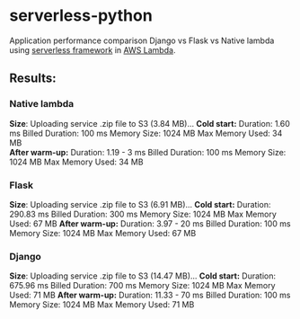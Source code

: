 # serverless-python
Application performance comparison Django vs Flask vs Native lambda using [serverless framework](https://serverless.com/framework/) in [AWS Lambda](https://aws.amazon.com/lambda/).

## Results:
### Native lambda
**Size**: Uploading service .zip file to S3 (3.84 MB)...
**Cold start:** Duration: 1.60 ms	Billed Duration: 100 ms Memory Size: 1024 MB	Max Memory Used: 34 MB	
**After warm-up:** Duration: 1.19 - 3 ms	Billed Duration: 100 ms Memory Size: 1024 MB	Max Memory Used: 34 MB	

### Flask
**Size**: Uploading service .zip file to S3 (6.91 MB)...
**Cold start:** Duration: 290.83 ms	Billed Duration: 300 ms Memory Size: 1024 MB	Max Memory Used: 67 MB
**After warm-up:** Duration: 3.97 - 20 ms	Billed Duration: 100 ms Memory Size: 1024 MB	Max Memory Used: 67 MB

### Django
**Size**: Uploading service .zip file to S3 (14.47 MB)...
**Cold start:** Duration: 675.96 ms	Billed Duration: 700 ms Memory Size: 1024 MB	Max Memory Used: 71 MB
**After warm-up:** Duration: 11.33 - 70 ms	Billed Duration: 100 ms Memory Size: 1024 MB	Max Memory Used: 71 MB	
